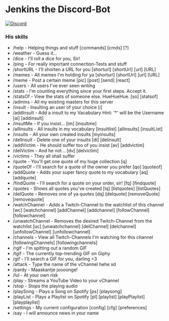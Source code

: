 # Jenkins the Discord-Bot
[![Discord](https://discord.gg/UKhh3US)](https://discord.gg/UKhh3US)

### His skills
- /help - Helping things and stuff [commands] [cmds] [?] 
- /weather - Guess it... 
- /dice - I'll roll a dice for you, Sir! 
- /ping - For really important connection-Tests and stuff 
- /shortURL <url> - I'll shorten a URL for you [shorturl] [shortUrl] [url] [URL] 
- /memes - All memes I'm holding for ya [shorturl] [shortUrl] [url] [URL] 
- /meme <name> - Post a certain meme [pic] [post] [send] [react] 
- /users - All users I've ever seen writing 
- /stats - I'm counting everything since your first steps. Accept it. 
- /statsOf <name> - View the stats of someone else. HueHueHue. [so] [statsof] 
- /admins - All my existing masters for this server 
- /insult <name> - Insulting an user of your choice [i] 
- /addInsult <text> - Add a insult to my Vacabulary Hint: '*' will be the Username [ai] [addinsult] 
- /insultMe - If you insist... [im] [insultme] 
- /allInsults - All insults in my vocabulary [insultlist] [allinsults] [insultList] 
- /insults - All your own created insults [myinsults] 
- /delInsult <index> - Delete one of your insults [di] [delinsult] 
- /addVictim <name> - He should suffer too of you insist [av] [addvictim] 
- /delVictim <name> - And he not... [dv] [delvictim] 
- /victims - They all shall suffer 
- /quote - You'll get one quote of my huge collection [q] 
- /quoteOf <name> - I'll search for a quote of the owner you prefer [qo] [quoteof]
- /addQuote <text> <owner> - Adds your super fancy quote to my vocabulary [aq] [addquote] 
- /findQuote <text> - I'll search for a quote on your order, sir! [fq] [findquote] 
- /quotes - Shows all quotes you've created [lq] [listquotes] [listQuotes] 
- /delQuote <index> - Removes one of ya quotes [dq] [delquote] [removeQuote] [removequote] 
- /watchChannel <name> - Adds a Twitch-Channel to the watchlist of this channel [wc] [watchchannel] [addChannel] [addchannel] [followChannel] [followchannel] 
- /unwatchChannel <name> - Removes the desired Twitch-Channel from the watchlist [uc] [unwatchchannel] [delChannel] [delchannel] [unfollowChannel] [unfollowchannel] 
- /channels - View all Twitch-Channels I'm watching for this channel [followingChannels] [followingchannels] 
- /rgif - I'm spitting out a random GIF 
- /tgif - The currently top-trending GIF on Giphy 
- /gif <keyword> - I'll search a GIF for you, darling <3 
- /attack <channel> - Type the name of the vChannel hehe xd 
- /pardy - Maaskantje joooonge! 
- /lul - At your own risk 
- /play <url> - Streams a YouTube Video to your vChannel 
- /stop - Stops the playing audio 
- /playSong <name> - Plays a Song on Spotify [ps] [playsong] 
- /playList <name> - Plays a Playlist on Spotify [pl] [playlist] [playPlaylist] [playplaylist] 
- /settings - My current configuration [config] [cfg] [preferences]
- /say <text> - I will announce news in your name 

